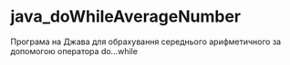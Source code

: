 # java_doWhileAverageNumber
Програма на Джава для обрахування середнього арифметичного  за допомогою оператора do...while
